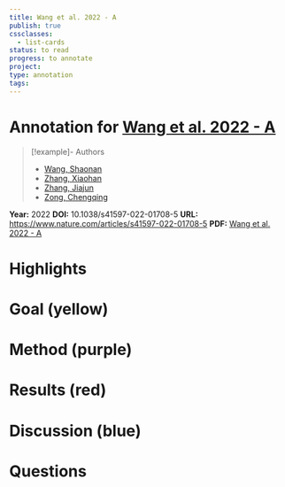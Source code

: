```yaml
---
title: Wang et al. 2022 - A
publish: true
cssclasses:
  - list-cards
status: to read
progress: to annotate
project:
type: annotation
tags:
---
```

# Annotation for [Wang et al. 2022 - A](Papers/References/Wang%20et%20al.%202022%20-%20A)

> [!example]- Authors
> - [Wang, Shaonan](Papers/People/Wang%20Shaonan)
> - [Zhang, Xiaohan](Papers/People/Zhang%20Xiaohan)
> - [Zhang, Jiajun](Papers/People/Zhang%20Jiajun)
> - [Zong, Chengqing](Papers/People/Zong%20Chengqing)

**Year:** 2022
**DOI:** 10.1038/s41597-022-01708-5
**URL:** https://www.nature.com/articles/s41597-022-01708-5
**PDF:** [Wang et al. 2022 - A](Papers/PDFs/Wang%20et%20al.%202022%20-%20A%20synchronized%20multimodal%20neuroimaging%20dataset%20for%20studying%20brain%20language%20processing.pdf)

# Highlights


# Goal (yellow)


# Method (purple)


# Results (red)


# Discussion (blue)


# Questions

